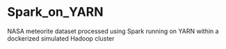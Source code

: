 # Spark_on_YARN
NASA meteorite dataset processed using Spark running on YARN within a dockerized simulated Hadoop cluster
